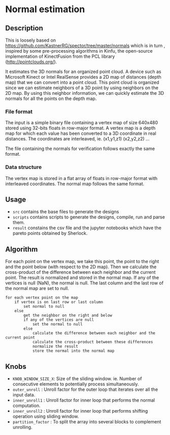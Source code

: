 
# Normal estimation

## Description
This is loosely based on https://github.com/KastnerRG/spector/tree/master/normals which is in turn ,
 inspired by some pre-processing algorithms in Kinfu, the open-source implementation of KinectFusion from the PCL library (http://pointclouds.org/).

It estimates the 3D normals for an organized point cloud. A device such as Microsoft Kinect or Intel RealSense provides a 2D map of distances (depth map) that we can convert into a point cloud. This point cloud is organized since we can estimate neighbors of a 3D point by using neighbors on the 2D map. By using this neighbor information, we can quickly estimate the 3D normals for all the points on the depth map.

### File format

The input is a simple binary file containing a vertex map of size 640x480 stored using 32-bits floats in row-major format. A vertex map is a depth map for which each value has been converted to a 3D coordinate in real distances. The coordinates are interleaved, ie. (x1,y1,z1) (x2,y2,z2) ...

The file containing the normals for verification follows exactly the same format.

### Data structure

The vertex map is stored in a flat array of floats in row-major format with interleaved coordinates. 
The normal map follows the same format.

## Usage

* `src` contains the base files to generate the designs
* `scripts` contains scripts to generate the designs, compile, run and parse them.
* `result` constains the csv file and the jupyter notebooks which have the pareto points obtained by Sherlock.

## Algorithm

For each point on the vertex map, we take this point, the point to the right and the point below (with respect to the 2D map). Then we calculate the cross-product of the difference between each neighbor and the current point. The result is normalized and stored in the normal map. If any of the vertices is null (NaN), the normal is null. The last column and the last row of the normal map are set to null.

```
for each vertex point on the map
	if vertex is on last row or last column
		set normal to null
	else
		get the neighbor on the right and below
		if any of the vertices are null
			set the normal to null
		else
			calculate the difference between each neighbor and the current point
			calculate the cross-product between these differences
			normalize the result
			store the normal into the normal map
```

## Knobs

- `KNOB_WINDOW_SIZE_X`: Size of the sliding window. ie. Number of consecutive elements to potentially process simultaneously.
- `outer_unroll`      : Unroll factor for the outer loop that iterates over all the input data.
- `inner_unroll1`     : Unroll factor for inner loop that performs the normal computation.
- `inner_unroll2`     : Unroll factor for inner loop that performs shifting operation using sliding window.
- `partition_factor` : To split the array into several blocks to complement unrolling.
